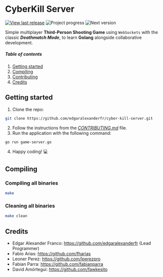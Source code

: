 # CyberKill Server

[![View last release](https://img.shields.io/badge/version-v0.0.1-informational.svg)](https://github.com/edgaralexanderfr/cyber-kill-server/releases/latest)
![Project progress](https://us-central1-progress-markdown.cloudfunctions.net/progress/10)
![Next version](https://img.shields.io/badge/v1.0.0-yellow.svg)

Simple multiplayer **Third-Person Shooting Game** using `WebSockets` with the classic _**Deathmatch Mode**_, to learn **Golang** alongside collaborative development.

##### Table of contents
1. [Getting started](#getting-started)
2. [Compiling](#compiling)
3. [Contributing](CONTRIBUTING.md)
4. [Credits](#credits)

<a name="getting-started"></a>
## Getting started

1. Clone the repo:

```bash
git clone https://github.com/edgaralexanderfr/cyber-kill-server.git
```

2. Follow the instructions from the _[CONTRIBUTING.md](CONTRIBUTING.md)_ file.
3. Run the application with the following command:

```bash
go run game-server.go
```

4. Happy coding! 💻

<a name="compiling"></a>
## Compiling

### Compiling all binaries

```bash
make
```

### Cleaning all binaries

```bash
make clean
```

<a name="credits"></a>
## Credits

- Edgar Alexander Franco: https://github.com/edgaralexanderfr (Lead Programmer)
- Fabio Arias: https://github.com/fharias
- Leoner Perez: https://github.com/lperezpro
- Fabian Parra: https://github.com/fabianparra
- David Amórtegui: https://github.com/fawkesito
